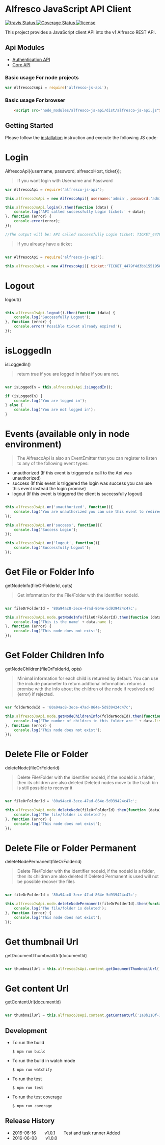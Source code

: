 # Alfresco JavaScript API Client
<p>
  <a title='Build Status' href="https://travis-ci.com/Alfresco/dev-platform-js-api">
     <img src='https://travis-ci.com/Alfresco/alfresco-js-api.svg?token=FPzV2wyyCU8imY6wHR2B&branch=master'  alt='travis Status' />
  </a>
  <a href='https://coveralls.io/github/Alfresco/alfresco-js-api?branch=master'>
     <img src='https://coveralls.io/repos/github/Alfresco/alfresco-js-api/badge.svg?branch=master&t=Osaz5p' alt='Coverage Status' />
  </a>
  <a href='https://raw.githubusercontent.com/Alfresco/dev-platform-js-api/master/LICENSE'>
     <img src='https://img.shields.io/hexpm/l/plug.svg' alt='license' />
  </a>

</p>

This project provides a JavaScript client API into the v1 Alfresco REST API.

## Api Modules

- [Authentication API](https://github.com/Alfresco/alfresco-js-api/tree/master/src/alfresco-auth-rest-api)
- [Core API](https://github.com/Alfresco/alfresco-js-api/tree/master/src/alfresco-core-rest-api)

### Basic usage For node projects

```javascript
var AlfrescoJsApi = require('alfresco-js-api');
```

### Basic usage For browser

```html
    <script src="node_modules/alfresco-js-api/dist/alfresco-js-api.js"></script>
```

## Getting Started

Please follow the [installation](#installation) instruction and execute the following JS code:

#  Login

AlfrescoApi({username, password, alfrescoHost, ticket});

>If you want login with Username and Password

```javascript
var AlfrescoApi = require('alfresco-js-api');

this.alfrescoJsApi = new AlfrescoApi({ username:'admin', password:'admin', host:'http://192.168.99.100:8080'});

this.alfrescoJsApi.login().then(function (data) {
    console.log('API called successfully Login ticket:' + data);
}, function (error) {
    console.error(error);
});

//The output will be: API called successfully Login ticket: TICKET_4479f4d3bb155195879bfbb8d5206f433488a1b1

```

>If you already have a ticket

```javascript

var AlfrescoApi = require('alfresco-js-api');

this.alfrescoJsApi = new AlfrescoApi({ ticket:'TICKET_4479f4d3bb155195879bfbb8d5206f433488a1b1', host:'http://192.168.99.100:8080'});

```

#  Logout

logout()

```javascript

this.alfrescoJsApi.logout().then(function (data) {
    console.log('Successfully Logout');
}, function (error) {
    console.error('Possible ticket already expired');
});

```

#  isLoggedIn

isLoggedIn()

> return true if you are logged in false if you are not.

```javascript

var isLoggedIn = this.alfrescoJsApi.isLoggedIn();

if (isLoggedIn) {
    console.log('You are logged in');
} else {
    console.log('You are not logged in');
}

```

#  Events (available only in node environment)

>  The AlfrescoApi is also an EventEmitter that you can register to listen to any of the following event types:
* unauthorized (If this event is triggered a call to the Api was unauthorized)
* success (If this event is triggered the login was success you can use this event instead the login promise)
* logout (If this event is triggered the client is successfully logout)

```javascript

this.alfrescoJsApi.on('unauthorized', function(){
    console.log('You are unauthorized you can use this event to redirect to login');
});

this.alfrescoJsApi.on('success', function(){
    console.log('Success Login');
});

this.alfrescoJsApi.on('logout', function(){
    console.log('Successfully Logout');
});
```

#  Get File or Folder Info

getNodeInfo(fileOrFolderId, opts)

>Get information for the File/Folder with the identifier nodeId.

```javascript

var fileOrFolderId = '80a94ac8-3ece-47ad-864e-5d939424c47c';

this.alfrescoJsApi.node.getNodeInfo(fileOrFolderId).then(function (data) {
    console.log('This is the name' + data.name );    
}, function (error) {
    console.log('This node does not exist');
});

```
#  Get Folder Children Info

getNodeChildren(fileOrFolderId, opts)

>Minimal information for each child is returned by default.
You can use the include parameter to return addtional information.
returns a promise with the Info about the children of the node if resolved and {error} if rejected.
  
```javascript

var folderNodeId = '80a94ac8-3ece-47ad-864e-5d939424c47c';

this.alfrescoJsApi.node.getNodeChildrenInfo(folderNodeId).then(function (data) {
    console.log('The number of children in this folder are ' + data.list.pagination.count );    
}, function (error) {
    console.log('This node does not exist');
});

```

#  Delete File or Folder

deleteNode(fileOrFolderId)

>Delete File/Folder with the identifier nodeId, if the nodeId is a folder, then its children are also deleted
Deleted nodes move to the trash bin is still possible to recover it
     
```javascript

var fileOrFolderId = '80a94ac8-3ece-47ad-864e-5d939424c47c';

this.alfrescoJsApi.node.deleteNode(fileOrFolderId).then(function (data) {
    console.log('The file/folder is deleted');    
}, function (error) {
    console.log('This node does not exist');
});

```

#  Delete File or Folder Permanent

deleteNodePermanent(fileOrFolderId)

>Delete File/Folder with the identifier nodeId, if the nodeId is a folder, then its children are also deleted
If Deleted Permanent is used will not be possible recover the files
     
```javascript

var fileOrFolderId = '80a94ac8-3ece-47ad-864e-5d939424c47c';

this.alfrescoJsApi.node.deleteNodePermanent(fileOrFolderId).then(function (data) {
    console.log('The file/folder is deleted');    
}, function (error) {
    console.log('This node does not exist');
});

```

#  Get thumbnail Url
  
getDocumentThumbnailUrl(documentId)

```javascript

var thumbnailUrl = this.alfrescoJsApi.content.getDocumentThumbnailUrl('1a0b110f-1e09-4ca2-b367-fe25e4964a4');

```

#  Get content Url
  
getContentUrl(documentId)

```javascript

var thumbnailUrl = this.alfrescoJsApi.content.getContentUrl('1a0b110f-1e09-4ca2-b367-fe25e4964a4');

```

## Development

* To run the build 

    ```$ npm run build```

* To run the build in watch mode

    ```$ npm run watchify```
    
* To run the test 

    ```$ npm run test```

* To run the test coverage

    ```$ npm run coverage```


## Release History


 * 2016-06-16  v1.0.1  Test and task runner Added 
 * 2016-06-03  v1.0.0  

